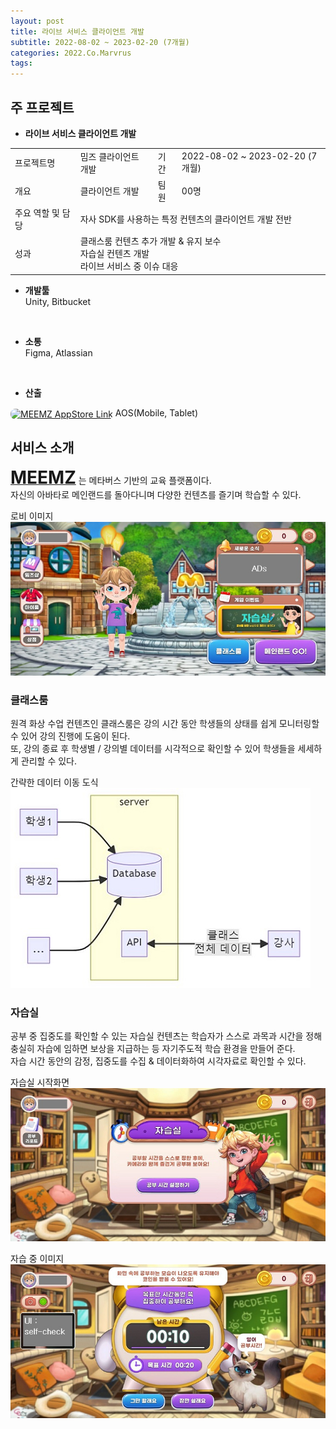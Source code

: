 ```yaml
---
layout: post
title: 라이브 서비스 클라이언트 개발
subtitle: 2022-08-02 ~ 2023-02-20 (7개월)
categories: 2022.Co.Marvrus
tags: 
---
```


## 주 프로젝트
- **라이브 서비스 클라이언트 개발**  
<table>
  <tr>
    <td>프로젝트명</td>
    <td>밈즈 클라이언트 개발</td>
    <td>기간</td>
    <td>2022-08-02 ~ 2023-02-20 (7개월)</td>
  </tr>
  <tr>
    <td>개요</td>
    <td>클라이언트 개발</td>
    <td>팀원</td>
    <td>00명</td>
  </tr>
  <tr>
    <td>주요 역할 및 담당</td>
    <td colspan="3">자사 SDK를 사용하는 특정 컨텐츠의 클라이언트 개발 전반</td>
  </tr>
  <tr>
    <td>성과</td>
    <td colspan="3">클래스룸 컨텐츠 추가 개발 & 유지 보수<br>
    자습실 컨텐츠 개발<br>
    라이브 서비스 중 이슈 대응</td>
  </tr>
</table>

- **개발툴**  
Unity, Bitbucket  
<br>

- **소통**  
Figma, Atlassian  
<br>

- **산출**  
<a href="https://play.google.com/store/apps/details?id=com.marvrus.moonstudent" target="_blank" style="display:inline-block;">
<img src="https://play-lh.googleusercontent.com/KSbGN3g-cy5_7KxIUcBmrX0oNwtaeB7muxAotHDSsKNMv9wOrJ4V24YZSJ_gISMPoqT5=w240-h480-rw" style="width: 64px; border-radius: 8px; vertical-align: middle;" alt="MEEMZ AppStore Link"></a>  
AOS(Mobile, Tablet)    
<br>

## 서비스 소개
<a href="https://www.meemz.co.kr/" target="_blank"><span style="font-size:2em; font-weight:bold;">MEEMZ</span></a> 는 메타버스 기반의 교육 플랫폼이다.<br>
자신의 아바타로 메인랜드를 돌아다니며 다양한 컨텐츠를 즐기며 학습할 수 있다.

로비 이미지
[![로비 이미지](https://raw.githubusercontent.com/SeungHyeon-Hong/SeungHyeon-Hong.github.io/main/assets/img/20220802_lobby.jpg)](https://raw.githubusercontent.com/SeungHyeon-Hong/SeungHyeon-Hong.github.io/main/assets/img/20220802_lobby.jpg)

### 클래스룸  
원격 화상 수업 컨텐츠인 클래스룸은 강의 시간 동안 학생들의 상태를 쉽게 모니터링할 수 있어 강의 진행에 도움이 된다.<br>
또, 강의 종료 후 학생별 / 강의별 데이터를 시각적으로 확인할 수 있어 학생들을 세세하게 관리할 수 있다.   

간략한 데이터 이동 도식
[![간략한 데이터 이동 도식](https://raw.githubusercontent.com/SeungHyeon-Hong/SeungHyeon-Hong.github.io/main/assets/img/20220802_classroom_flowchart.jpg)](https://raw.githubusercontent.com/SeungHyeon-Hong/SeungHyeon-Hong.github.io/main/assets/img/20220802_classroom_flowchart.jpg)
<!-- (https://mermaid.live/edit#pako:eNqrVkrOT0lVslJKy8kvT85ILCpR8AmKyVMAguLSpPSixIIMheLUorLUIohgSlK0hktiSWJSYnGqZixELLEgM9oxwBPKS81LicmDMN9Onfmmea6hrq5dShKyiBGSSGpJcrSenl4sVAhuoo2u7tvGLa_nzXjTtcQmqcjuzYKWN5u2KLzu3fBm7pa3LRuA6l9tmPqmaQ1Ij5KOUm5qUW5iZgrQJ9UgM2KUSjJSc1NjlKyAzJTUtMTSnJIYpZi8WqDSxNKS_ODKvGQlq7TEnOJUHaXSgpTEklSXzESgf3PRRF1TMkvyi6CCtQAO0HB3) -->

### 자습실  
공부 중 집중도를 확인할 수 있는 자습실 컨텐츠는 학습자가 스스로 과목과 시간을 정해 충실히 자습에 임하면 보상을 지급하는 등 자기주도적 학습 환경을 만들어 준다.<br>
자습 시간 동안의 감정, 집중도를 수집 & 데이터화하여 시각자료로 확인할 수 있다.

자습실 시작화면
[![자습실 시작화면](https://raw.githubusercontent.com/SeungHyeon-Hong/SeungHyeon-Hong.github.io/main/assets/img/20220802_studyroom1.jpg)](https://raw.githubusercontent.com/SeungHyeon-Hong/SeungHyeon-Hong.github.io/main/assets/img/20220802_studyroom1.jpg)

자습 중 이미지
[![자습 중 이미지](https://raw.githubusercontent.com/SeungHyeon-Hong/SeungHyeon-Hong.github.io/main/assets/img/20220802_studyroom2.jpg)](https://raw.githubusercontent.com/SeungHyeon-Hong/SeungHyeon-Hong.github.io/main/assets/img/20220802_studyroom2.jpg)  

<p><br></p>